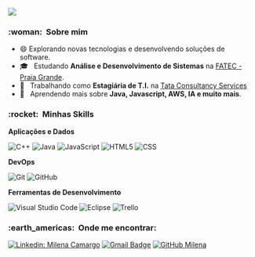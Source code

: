 
![](https://komarev.com/ghpvc/?username=VanessaSwerts&color=006bed)

<h3> :woman: &nbsp;Sobre mim </h3>

- :smile:  Explorando novas tecnologias e desenvolvendo soluções de software.
- 🎓 &nbsp; Estudando **Análise e Desenvolvimento de Sistemas** na <a href="link da sua faculdade">FATEC - Praia Grande</a>.
- 💼 &nbsp; Trabalhando como **Estagiária de T.I.** na <a href="https://www.tcs.com/">Tata Consultancy Services</a>
- 🌱 &nbsp; Aprendendo mais sobre **Java, Javascript, AWS, IA e muito mais**.

<h3> :rocket: &nbsp;Minhas Skills </h3>

**Aplicações e Dados**

  ![C++](https://img.shields.io/badge/-C++-333333?style=flat&logo=C%2B%2B&logoColor=00599C)
  ![Java](https://img.shields.io/badge/-Java-333333?style=flat&logo=Java&logoColor=007396)
  ![JavaScript](https://img.shields.io/badge/-JavaScript-333333?style=flat&logo=javascript)
  ![HTML5](https://img.shields.io/badge/-HTML5-333333?style=flat&logo=HTML5)
  ![CSS](https://img.shields.io/badge/-CSS-333333?style=flat&logo=CSS3&logoColor=1572B6)


**DevOps**

  ![Git](https://img.shields.io/badge/-Git-333333?style=flat&logo=git)
  ![GitHub](https://img.shields.io/badge/-GitHub-333333?style=flat&logo=github)

**Ferramentas de Desenvolvimento**

  ![Visual Studio Code](https://img.shields.io/badge/-Visual%20Studio%20Code-333333?style=flat&logo=visual-studio-code&logoColor=007ACC)
  ![Eclipse](https://img.shields.io/badge/-Eclipse-333333?style=flat&logo=eclipse-ide&logoColor=2C2255)
  ![Trello](https://img.shields.io/badge/-Trello-333333?style=flat&logo=trello&logoColor=007ACC)
  


<h3> :earth_americas: &nbsp;Onde me encontrar: </h3> 

[![Linkedin: Milena Camargo](https://img.shields.io/badge/-mimargo-blue?style=flat-square&logo=Linkedin&logoColor=white&link=https://www.linkedin.com/in/mimargo/)](https://www.linkedin.com/in/mimargo/)
[![Gmail Badge](https://img.shields.io/badge/-mica.margo1997@email.com-006bed?style=flat-square&logo=Gmail&logoColor=white&link=mailto:mica.margo1997@gmail.com)](mailto:mica.margo1997@gmail.com)
[![GitHub Milena]( https://img.shields.io/github/followers/MiAfroki?label=follow&style=social)](https://github.com/MiAfroki)
